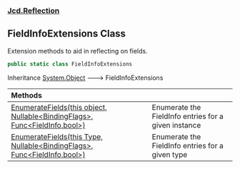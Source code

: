 ### [Jcd.Reflection](Jcd.Reflection.md 'Jcd.Reflection')

## FieldInfoExtensions Class

Extension methods to aid in reflecting on fields.

```csharp
public static class FieldInfoExtensions
```

Inheritance [System.Object](https://docs.microsoft.com/en-us/dotnet/api/System.Object 'System.Object') &#129106; FieldInfoExtensions

| Methods | |
| :--- | :--- |
| [EnumerateFields(this object, Nullable&lt;BindingFlags&gt;, Func&lt;FieldInfo,bool&gt;)](FieldInfoExtensions.EnumerateFields.NkmluEpsxhIvZDI3RVsoDQ.md 'Jcd.Reflection.FieldInfoExtensions.EnumerateFields(this object, System.Nullable<System.Reflection.BindingFlags>, System.Func<System.Reflection.FieldInfo,bool>)') | Enumerate the FieldInfo entries for a given instance |
| [EnumerateFields(this Type, Nullable&lt;BindingFlags&gt;, Func&lt;FieldInfo,bool&gt;)](FieldInfoExtensions.EnumerateFields.GQSo1ZgWrzTrtwJCvGpE+Q.md 'Jcd.Reflection.FieldInfoExtensions.EnumerateFields(this System.Type, System.Nullable<System.Reflection.BindingFlags>, System.Func<System.Reflection.FieldInfo,bool>)') | Enumerate the FieldInfo entries for a given type |
